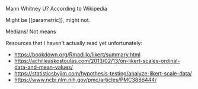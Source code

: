 Mann Whitney U? According to Wikipedia

Might be [[parametric]], might not. 

Medians! Not means

Resources that I haven't actually read yet unfortunately:

 - https://bookdown.org/Rmadillo/likert/summary.html
 - https://achilleaskostoulas.com/2013/02/13/on-likert-scales-ordinal-data-and-mean-values/
 - https://statisticsbyjim.com/hypothesis-testing/analyze-likert-scale-data/
 - https://www.ncbi.nlm.nih.gov/pmc/articles/PMC3886444/